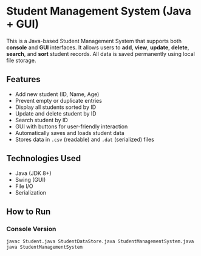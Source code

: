 # Student Management System (Java + GUI)

This is a Java-based Student Management System that supports both **console** and **GUI** interfaces. It allows users to **add**, **view**, **update**, **delete**, **search**, and **sort** student records. All data is saved permanently using local file storage.

## Features

- Add new student (ID, Name, Age)
- Prevent empty or duplicate entries
- Display all students sorted by ID
- Update and delete student by ID
- Search student by ID
- GUI with buttons for user-friendly interaction
- Automatically saves and loads student data
- Stores data in `.csv` (readable) and `.dat` (serialized) files

## Technologies Used

- Java (JDK 8+)
- Swing (GUI)
- File I/O
- Serialization

## How to Run

### Console Version

```bash
javac Student.java StudentDataStore.java StudentManagementSystem.java
java StudentManagementSystem
